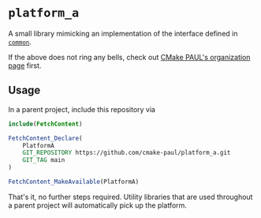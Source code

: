 # `platform_a`

A small library mimicking an implementation of the interface defined in [`common`](https://github.com/cmake-paul/common).

If the above does not ring any bells, check out [CMake PAUL's organization page](https://github.com/cmake-paul) first.

## Usage

In a parent project, include this repository via

```cmake
include(FetchContent)

FetchContent_Declare(
    PlatformA
    GIT_REPOSITORY https://github.com/cmake-paul/platform_a.git
    GIT_TAG main
)

FetchContent_MakeAvailable(PlatformA)
```

That's it, no further steps required.
Utility libraries that are used throughout a parent project will automatically pick up the platform.

